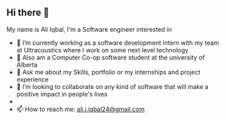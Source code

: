 ## Hi there 👋

My name is Ali Iqbal, I'm a Software engineer interested in 

- 🔭 I’m currently working as a software development intern with my team at Ultracoustics where I work on some next level technology
- 🌱 Also am a Computer Co-op software student at the university of Alberta
- 💬 Ask me about my Skills, portfolio or my internships and project experience
- 👯 I’m looking to collaborate on any kind of software that will make a positive impact in people's lives
- 
- 📫 How to reach me: ali.j.iqbal24@gmail.com 
<!--
**aliiqbal24/aliiqbal24** is a ✨ _special_ ✨ repository because its `README.md` (this file) appears on your GitHub profile.
